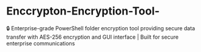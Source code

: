 # Enccrypton-Encryption-Tool-
🔒 Enterprise-grade PowerShell folder encryption tool providing secure data transfer with AES-256 encryption and GUI interface | Built for secure enterprise communications
